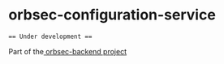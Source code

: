 # orbsec-configuration-service

`== Under development ==`


Part of the[ orbsec-backend project](https://github.com/PetreVane/orbsec-backend)


